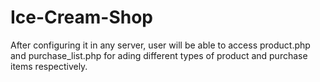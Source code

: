 # Ice-Cream-Shop

After configuring it in any server, user will be able to access product.php and 
purchase_list.php for ading different types of product and purchase items
respectively.